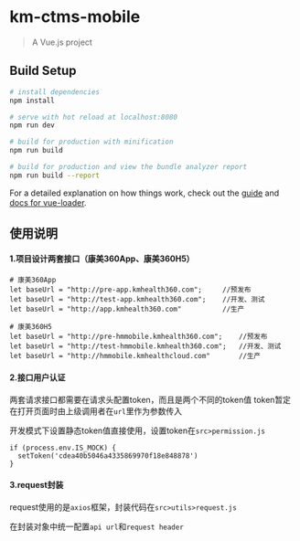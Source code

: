 # km-ctms-mobile

> A Vue.js project

## Build Setup

``` bash
# install dependencies
npm install

# serve with hot reload at localhost:8080
npm run dev

# build for production with minification
npm run build

# build for production and view the bundle analyzer report
npm run build --report
```

For a detailed explanation on how things work, check out the [guide](http://vuejs-templates.github.io/webpack/) and [docs for vue-loader](http://vuejs.github.io/vue-loader).


## 使用说明

#### 1.项目设计两套接口（康美360App、康美360H5）
```
# 康美360App
let baseUrl = "http://pre-app.kmhealth360.com";     //预发布
let baseUrl = "http://test-app.kmhealth360.com";    //开发、测试
let baseUrl = "http://app.kmhealth360.com"          //生产

# 康美360H5
let baseUrl = "http://pre-hmmobile.kmhealth360.com";    //预发布
let baseUrl = "http://test-hmmobile.kmhealth360.com";   //开发、测试
let baseUrl = "http://hmmobile.kmhealthcloud.com"       //生产
```

#### 2.接口用户认证
两套请求接口都需要在请求头配置token，而且是两个不同的token值
token暂定在打开页面时由上级调用者在`url`里作为参数传入

开发模式下设置静态token值直接使用，设置token在`src>permission.js`
```
if (process.env.IS_MOCK) {
  setToken('cdea40b5046a4335869970f18e848878')
}
```

#### 3.request封装
request使用的是`axios`框架，封装代码在`src>utils>request.js`

在封装对象中统一配置`api url`和`request header`

